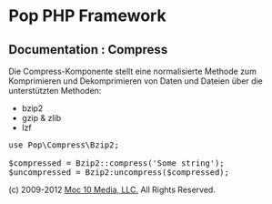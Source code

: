 Pop PHP Framework
=================

Documentation : Compress
------------------------

Die Compress-Komponente stellt eine normalisierte Methode zum Komprimieren und Dekomprimieren von Daten und Dateien über die unterstützten Methoden:

* bzip2
* gzip &amp; zlib
* lzf

<pre>
use Pop\Compress\Bzip2;

$compressed = Bzip2::compress('Some string');
$uncompressed = Bzip2:uncompress($compressed);
</pre>

(c) 2009-2012 [Moc 10 Media, LLC.](http://www.moc10media.com) All Rights Reserved.
